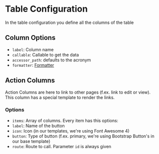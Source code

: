 # Table Configuration

In the table configuration you define all the columns of the table

## Column Options

- `label`: Column name
- `callable`: Callable to get the data
- `accessor_path`: defaults to the acronym
- `formatter`: [Formatter](formatter.md)

## Action Columns

Action Columns are here to link to other pages (f.ex. link to edit or view).
This column has a special template to render the links.

### Options

- `items`: Array of columns. Every item has this options:
 - `label`: Name of the button
 - `icon`: Icon (in our templates, we're using Font Awesome 4)
 - `button`: Type of button (f.ex. primary, we're using Bootstrap Button's in our base template)
 - `route`: Route to call. Parameter `id` is always given
